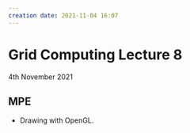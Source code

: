 ```yaml
---
creation date: 2021-11-04 16:07
---
```

#  Grid Computing Lecture 8
4th November 2021

## MPE
- Drawing with OpenGL.
